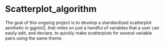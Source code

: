 # Scatterplot_algorithm
The goal of this ongoing project is to develop a standardized scatterplot aesthetic in ggplot2, that relies on just a handful of variables that a user can easily edit, and declare, to quickly make scatterplots for several variable pairs using the same theme.
